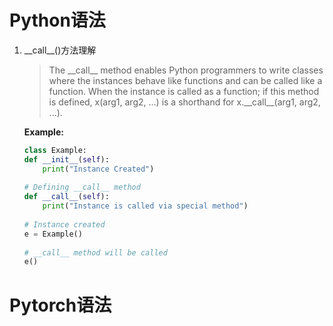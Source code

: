 # Python语法
1. \_\_call\_\_()方法理解
    > The \_\_call_\_ method enables Python programmers to write classes where the instances behave like functions and can be called like a function.
    When the instance is called as a function; if this method is defined, x(arg1, arg2, ...) is a shorthand for x.\_\_call\_\_(arg1, arg2, ...).

    **Example:**
    ```python
    class Example: 
    def __init__(self): 
        print("Instance Created") 
      
    # Defining __call__ method 
    def __call__(self): 
        print("Instance is called via special method") 
  
    # Instance created 
    e = Example() 
  
    # __call__ method will be called 
    e() 
    ```
# Pytorch语法

